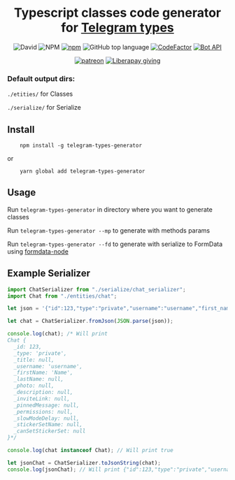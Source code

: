 <h1 align="center">Typescript classes code generator for <a href="https://core.telegram.org/bots/api">Telegram types</a></h1>

<div align="center">

![David](https://img.shields.io/david/le-ar/telegram-types-generator)
![NPM](https://img.shields.io/npm/l/telegram-types-generator)
[![npm](https://img.shields.io/npm/dw/telegram-types-generator)](https://www.npmjs.com/package/telegram-types-generator)
![GitHub top language](https://img.shields.io/github/languages/top/le-ar/telegram-types-generator)
[![CodeFactor](https://www.codefactor.io/repository/github/le-ar/telegram-types-generator/badge)](https://www.codefactor.io/repository/github/le-ar/telegram-types-generator)
[![Bot API](https://img.shields.io/badge/Bot%20API-latest-00aced.svg?&logo=telegram)](https://core.telegram.org/bots/api)

[![patreon](https://img.shields.io/endpoint?url=https%3A%2F%2Fshieldsio-patreon.herokuapp.com%2Fle_ar%2Fendel)](https://www.patreon.com/le_ar)
[![Liberapay giving](https://img.shields.io/liberapay/receives/le-ar)](https://liberapay.com/le-ar/donate)

</div>

### Default output dirs:
```./etities/``` for Classes

```./serialize/``` for Serialize

## Install

```
    npm install -g telegram-types-generator
```

or

```
    yarn global add telegram-types-generator
```

## Usage

Run ```telegram-types-generator``` in directory where you want to generate classes

Run ```telegram-types-generator --mp``` to generate with methods params

Run ```telegram-types-generator --fd``` to generate with serialize to FormData using [formdata-node](https://www.npmjs.com/package/formdata-node)

## Example Serializer

```typescript
import ChatSerializer from "./serialize/chat_serializer";
import Chat from "./entities/chat";

let json = '{"id":123,"type":"private","username":"username","first_name":"Name"}';

let chat = ChatSerializer.fromJson(JSON.parse(json));

console.log(chat); /* Will print
Chat {
  _id: 123,
  _type: 'private',
  _title: null,
  _username: 'username',
  _firstName: 'Name',
  _lastName: null,
  _photo: null,
  _description: null,
  _inviteLink: null,
  _pinnedMessage: null,
  _permissions: null,
  _slowModeDelay: null,
  _stickerSetName: null,
  _canSetStickerSet: null
}*/

console.log(chat instanceof Chat); // Will print true

let jsonChat = ChatSerializer.toJsonString(chat);
console.log(jsonChat); // Will print {"id":123,"type":"private","username":"username","first_name":"Name"}
```
